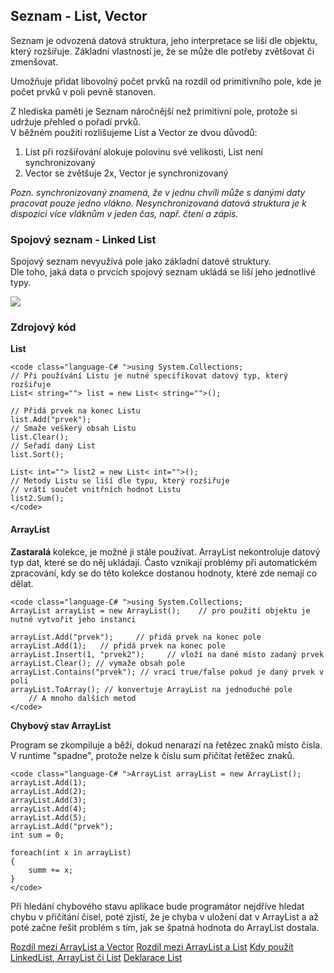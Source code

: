 ## Seznam - List, Vector

Seznam je odvozená datová struktura, jeho interpretace se liší dle objektu, který rozšiřuje. Základní vlastností je, že se může dle potřeby zvětšovat či zmenšovat.

Umožňuje přidat libovolný počet prvků na rozdíl od primitivního pole, kde je počet prvků v poli pevně stanoven.

Z hlediska paměti je Seznam náročnější než primitivní pole, protože si udržuje přehled o pořadí prvků.  
 V běžném použití rozlišujeme List a Vector ze dvou důvodů:

1.  List při rozšiřování alokuje polovinu své velikosti, List není synchronizovaný
2.  Vector se zvětšuje 2x, Vector je synchronizovaný

*Pozn. synchronizovaný znamená, že v jednu chvíli může s danými daty pracovat pouze jedno vlákno. Nesynchronizovaná datová struktura je k dispozici více vláknům v jeden čas, např. čtení a zápis.*  

### Spojový seznam - Linked List

Spojový seznam nevyužívá pole jako základní datové struktury.  
 Dle toho, jaká data o prvcích spojový seznam ukládá se liší jeho jednotlivé typy.

![](images/LinkedList.png)  

### Zdrojový kód

**List**

    <code class="language-C# ">using System.Collections;
    // Při používání Listu je nutné specifikovat datový typ, který rozšiřuje
    List< string=""> list = new List< string="">();

    // Přidá prvek na konec Listu
    list.Add("prvek");
    // Smaže veškerý obsah Listu
    list.Clear();
    // Seřadí daný List
    list.Sort(); 

    List< int=""> list2 = new List< int="">();
    // Metody Listu se liší dle typu, který rozšiřuje
    // vrátí součet vnitřních hodnot Listu
    list2.Sum(); 
    </code>

#### ArrayList

**Zastaralá** kolekce, je možné ji stále používat. ArrayList nekontroluje datový typ dat, které se do něj ukládají. Často vznikají problémy při automatickém zpracování, kdy se do této kolekce dostanou hodnoty, které zde nemají co dělat.

    <code class="language-C# ">using System.Collections;
    ArrayList arrayList = new ArrayList();    // pro použití objektu je nutné vytvořit jeho instanci

    arrayList.Add("prvek");     // přidá prvek na konec pole
    arrayList.Add(1);   // přidá prvek na konec pole
    arrayList.Insert(1, "prvek2");     // vloží na dané místo zadaný prvek
    arrayList.Clear(); // vymaže obsah pole
    arrayList.Contains("prvek"); // vrací true/false pokud je daný prvek v poli
    arrayList.ToArray(); // konvertuje ArrayList na jednoduché pole
        // A mnoho dalších metod
    </code>

**Chybový stav ArrayList**

Program se zkompiluje a běží, dokud nenarazí na řetězec znaků místo čísla.  
 V runtime "spadne", protože nelze k číslu sum přičítat řetěžec znaků.

    <code class="language-C# ">ArrayList arrayList = new ArrayList();
    arrayList.Add(1);
    arrayList.Add(2);
    arrayList.Add(3);
    arrayList.Add(4);
    arrayList.Add(5);
    arrayList.Add("prvek");
    int sum = 0;

    foreach(int x in arrayList)
    {
        summ += x;
    }
    </code>

Při hledání chybového stavu aplikace bude programátor nejdříve hledat chybu v přičítání čísel, poté zjistí, že je chyba v uložení dat v ArrayList a až poté začne řešit problém s tím, jak se špatná hodnota do ArrayList dostala.

[ Rozdíl mezi ArrayList a Vector](http://beginnersbook.com/2013/12/difference-between-arraylist-and-vector-in-java/)
[ Rozdíl mezi ArrayList a List](http://stackoverflow.com/a/2279059/3864686)
[ Kdy použít LinkedList, ArrayList či List](http://stackoverflow.com/questions/169973/when-should-i-use-a-list-vs-a-linkedlist)
[Deklarace List](https://www.geeksforgeeks.org/linked-list-set-1-introduction/)